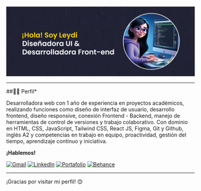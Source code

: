 <img src="/portada.jpg" alt="portada" width="1072"/> </p>

---
##👩‍💻 Perfil*

Desarrolladora web con 1 año de experiencia en proyectos académicos, realizando funciones como diseño de interfaz de usuario, desarrollo frontend, diseño responsive, conexión Frontend - Backend, manejo de herramientas de control de versiones y trabajo colaborativo. Con dominio en HTML, CSS, JavaScript, Tailwind CSS, React JS, Figma, Git y Github, inglés A2 y competencias en trabajo en equipo, proactividad, gestión del tiempo, aprendizaje continuo y iniciativa.


**¡Hablemos!**

[![Gmail](https://img.shields.io/badge/Gmail-D14836?style=for-the-badge&logo=gmail&logoColor=white)](https://mail.google.com/mail/?view=cm&to=leydi.madrid6@gmail.com)
[![LinkedIn](https://img.shields.io/badge/LinkedIn-0077B5?style=for-the-badge&logo=linkedin&logoColor=white)](https://www.linkedin.com/in/leydimadrid/)
[![Portafolio](https://img.shields.io/badge/Portafolio-Web-blue?style=for-the-badge)](https://portafolioleydimadrid.netlify.app/)
[![Behance](https://img.shields.io/badge/Behance-1769ff?style=for-the-badge&logo=behance&logoColor=white)](https://www.behance.net/LeydiMadrid)

---

¡Gracias por visitar mi perfil! 😊
